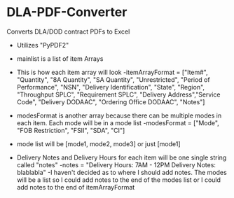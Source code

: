 # DLA-PDF-Converter
Converts DLA/DOD contract PDFs to Excel

- Utilizes "PyPDF2"



- mainlist is a list of item Arrays

- This is how each item array will look
    -itemArrayFormat = ["Item#", "Quantity", "8A Quantity", "SA Quantity", "Unrestricted", "Period of Performance",
    "NSN", "Delivery Identification", "State", "Region", "Throughput SPLC", "Requirement SPLC",
    "Delivery Address","Service Code", "Delivery DODAAC", "Ordering Office DODAAC", "Notes"]


- modesFormat is another array because there can be multiple modes in each item. Each mode will be in a mode list
    -modesFormat = ["Mode", "FOB Restriction", "FSII", "SDA", "CI"]

- mode list will be [mode1, mode2, mode3] or just [mode1]

- Delivery Notes and Delivery Hours for each item will be one single string called "notes"
    -notes = "Delivery Hours: 7AM - 12PM Delivery Notes: blablabla"
    -I haven't decided as to where I should add notes. The modes will be a list so I could add notes to the end of the modes list or I could add notes to the end of itemArrayFormat


